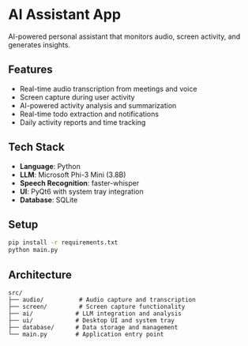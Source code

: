 # AI Assistant App

AI-powered personal assistant that monitors audio, screen activity, and generates insights.

## Features

- Real-time audio transcription from meetings and voice
- Screen capture during user activity
- AI-powered activity analysis and summarization
- Real-time todo extraction and notifications
- Daily activity reports and time tracking

## Tech Stack

- **Language**: Python
- **LLM**: Microsoft Phi-3 Mini (3.8B)
- **Speech Recognition**: faster-whisper
- **UI**: PyQt6 with system tray integration
- **Database**: SQLite

## Setup

```bash
pip install -r requirements.txt
python main.py
```

## Architecture

```
src/
├── audio/          # Audio capture and transcription
├── screen/         # Screen capture functionality
├── ai/            # LLM integration and analysis
├── ui/            # Desktop UI and system tray
├── database/      # Data storage and management
└── main.py        # Application entry point
```